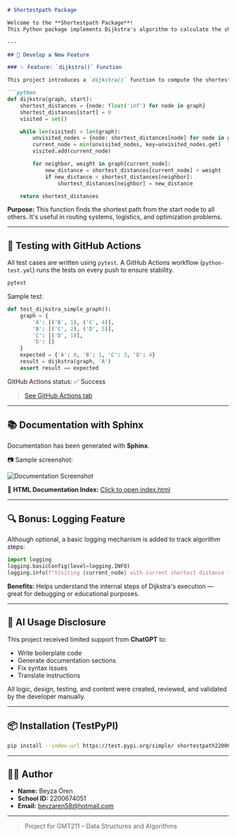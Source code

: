 

````markdown
# Shortestpath Package

Welcome to the **Shortestpath Package**!  
This Python package implements Dijkstra's algorithm to calculate the shortest path in a weighted graph. It is developed as part of a GMT211 assignment and extended with documentation, testing, and packaging features.

---

## 🚀 Develop a New Feature

### ✨ Feature: `dijkstra()` Function

This project introduces a `dijkstra()` function to compute the shortest distances from a given start node to all other nodes in a graph.

```python
def dijkstra(graph, start):
    shortest_distances = {node: float('inf') for node in graph}
    shortest_distances[start] = 0
    visited = set()

    while len(visited) < len(graph):
        unvisited_nodes = {node: shortest_distances[node] for node in graph if node not in visited}
        current_node = min(unvisited_nodes, key=unvisited_nodes.get)
        visited.add(current_node)

        for neighbor, weight in graph[current_node]:
            new_distance = shortest_distances[current_node] + weight
            if new_distance < shortest_distances[neighbor]:
                shortest_distances[neighbor] = new_distance

    return shortest_distances
````

**Purpose:** This function finds the shortest path from the start node to all others. It's useful in routing systems, logistics, and optimization problems.

---

## 🧪 Testing with GitHub Actions

All test cases are written using `pytest`.
A GitHub Actions workflow (`python-test.yml`) runs the tests on every push to ensure stability.

```bash
pytest
```

Sample test:

```python
def test_dijkstra_simple_graph():
    graph = {
        'A': [('B', 1), ('C', 4)],
        'B': [('C', 2), ('D', 5)],
        'C': [('D', 1)],
        'D': []
    }
    expected = {'A': 0, 'B': 1, 'C': 3, 'D': 4}
    result = dijkstra(graph, 'A')
    assert result == expected
```

GitHub Actions status: ✅ Success

> [See GitHub Actions tab](https://github.com/beyzoren/shortestpath_package/actions)

---

## 📚 Documentation with Sphinx

Documentation has been generated with **Sphinx**.

📷 Sample screenshot:

![Documentation Screenshot](docs/sphinx_screenshot.png)

🔗 **HTML Documentation Index:**
[Click to open index.html](docs/build/html/index.html)

---

## 🔍 Bonus: Logging Feature

Although optional, a basic logging mechanism is added to track algorithm steps:

```python
import logging
logging.basicConfig(level=logging.INFO)
logging.info(f"Visiting {current_node} with current shortest distance {shortest_distances[current_node]}")
```

**Benefits:**
Helps understand the internal steps of Dijkstra's execution — great for debugging or educational purposes.

---

## 🤖 AI Usage Disclosure

This project received limited support from **ChatGPT** to:

* Write boilerplate code
* Generate documentation sections
* Fix syntax issues
* Translate instructions

All logic, design, testing, and content were created, reviewed, and validated by the developer manually.

---

## 📦 Installation (TestPyPI)

```bash
pip install --index-url https://test.pypi.org/simple/ shortestpath2200674051
```

---

## 👩‍💻 Author

* **Name:** Beyza Ören
* **School ID:** 2200674051
* **Email:** [beyzaren58@hotmail.com](mailto:beyzaren58@hotmail.com)

---

> Project for GMT211 – Data Structures and Algorithms

